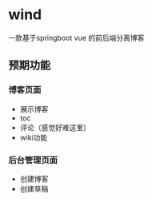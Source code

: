 # wind
一款基于springboot vue 的前后端分离博客

## 预期功能

### 博客页面

- 展示博客
- toc
- 评论（感觉好难这里）
- wiki功能

### 后台管理页面

- 创建博客
- 创建草稿